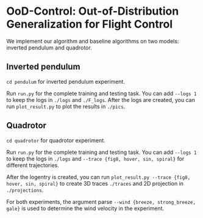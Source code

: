 # OoD-Control: Out-of-Distribution Generalization for Flight Control
We implement our algorithm and baseline algorithms on two models: inverted pendulum and quadrotor.

## Inverted pendulum
`cd pendulum` for inverted pendulum experiment.

Run `run.py` for the complete training and testing task. You can add `--logs 1` to keep the logs in `./logs` and `./F_logs`. After the logs are created, you can run `plot_result.py` to plot the results in `./pics`.

## Quadrotor
`cd quadrotor` for quadrotor experiment.

Run `run.py` for the complete training and testing task. You can add `--logs 1` to keep the logs in `./logs` and `--trace {fig8, hover, sin, spiral}` for different trajectories.

After the logentry is created, you can run `plot_result.py --trace {fig8, hover, sin, spiral}` to create 3D traces `./traces` and 2D projection in `./projections`. 

For both experiments, the argument parse `--wind {breeze, strong_breeze, gale}` is used to determine the wind velocity in the experiment.
